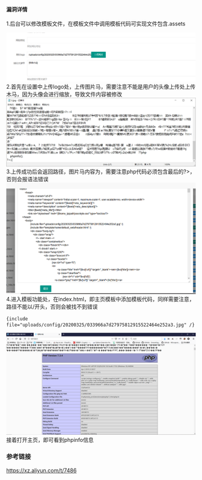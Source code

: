 #### 漏洞详情 ####
1.后台可以修改模板文件，在模板文件中调用模板代码可实现文件包含.assets

![](文件包含.assets/Zm3a6wItfYr45sx.png)
2.首先在设置中上传logo处，上传图片马，需要注意不能是用户的头像上传处上传木马，因为头像会进行缩放，导致文件内容被修改
![](文件包含.assets/XkU4DbL6ZfNOVGE.png)
3.上传成功后会返回路径，图片马内容为<?php phpinfo(); ?>，需要注意php代码必须包含最后的?>，否则会报语法错误
![](文件包含.assets/JUqLGubNYmsD14i.png)
4.进入模板功能处，在index.html，即主页模板中添加模板代码，同样需要注意，路径不能以/开头，否则会被找不到错误

    {include file="uploads/config/20200325/033966a7d27975812915522464e252a3.jpg" /}
![](文件包含.assets/iDNHBzdJfhsjlFG.png)
接着打开主页，即可看到phpinfo信息


### 参考链接 ###
https://xz.aliyun.com/t/7486